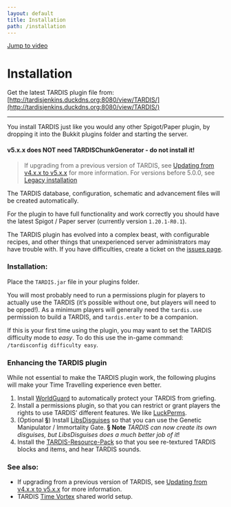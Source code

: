 ```yaml
---
layout: default
title: Installation
path: /installation
---
```


[Jump to video](#video)

# Installation

Get the latest TARDIS plugin file
from: [http://tardisjenkins.duckdns.org:8080/view/TARDIS/](http://tardisjenkins.duckdns.org:8080/view/TARDIS/)

* * *

You install TARDIS just like you would any other Spigot/Paper plugin, by dropping it into the Bukkit plugins folder and starting the server.

#### v5.x.x does NOT need TARDISChunkGenerator - do not install it!

> If upgrading from a previous version of TARDIS, see [Updating from v4.x.x to v5.x.x](updating-to-unified-plugin) for more information.
> For versions before 5.0.0, see [Legacy installation](installation-old)

The TARDIS database, configuration, schematic and advancement files will be created automatically.

For the plugin to have full functionality and work correctly you should have the latest Spigot / Paper server (currently version `1.20.1-R0.1`).

The TARDIS plugin has evolved into a complex beast, with configurable recipes, and other things that unexperienced server administrators may have trouble with. If you have difficulties, create a ticket on the [issues page](https://github.com/eccentricdevotion/TARDIS/issues).

### Installation:

Place the `TARDIS.jar` file in your plugins folder.

You will most probably need to run a permissions plugin for players to actually use the TARDIS (it’s possible without one, but players will need to be opped!). As a minimum players will generally need the `tardis.use` permission to build a TARDIS, and `tardis.enter` to be a companion.

If this is your first time using the plugin, you may want to set the TARDIS difficulty mode to _easy_. To do this use the in-game command: `/tardisconfig difficulty easy`.

### Enhancing the TARDIS plugin

While not essential to make the TARDIS plugin work, the following plugins will make your Time Travelling experience even better.

1. Install [WorldGuard](https://enginehub.org/worldguard) to automatically protect your TARDIS from griefing.
2. Install a permissions plugin, so that you can restrict or grant players the rights to use TARDIS’ different features.
   We like [LuckPerms](https://luckperms.net/).
3. (Optional **§**) Install [LibsDisguises](https://www.spigotmc.org/resources/libs-disguises-free.81/) so that you can use the Genetic Manipulator / Immortality Gate. **§ Note** _TARDIS can now create its own disguises, but LibsDisguises does a much better job of it_!
4. Install the [TARDIS-Resource-Pack](resource-packs) so that you see re-textured TARDIS blocks and items, and hear TARDIS sounds.


### See also:

* If upgrading from a previous version of TARDIS, see [Updating from v4.x.x to v5.x.x](updating-to-unified-plugin) for more information.
* TARDIS [Time Vortex](time-vortex) shared world setup.
